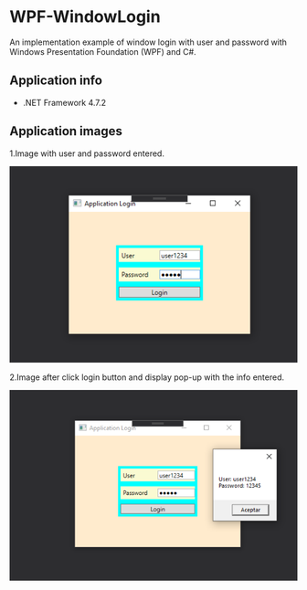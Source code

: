 # WPF-WindowLogin
An implementation example of window login with user and password with Windows Presentation Foundation (WPF) and C#.

## Application info

- .NET Framework 4.7.2

## Application images 

1.Image with user and password entered.

![Image1](https://github.com/jke94/WPF-WindowLogin/blob/dev/LoginImage.PNG)

2.Image after click login button and display pop-up with the info entered.

![Image2](https://github.com/jke94/WPF-WindowLogin/blob/dev/LoginImageDemostration.PNG)